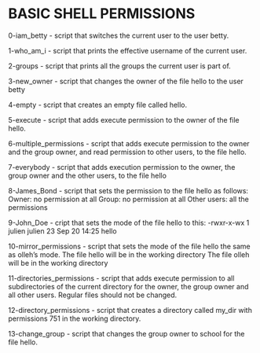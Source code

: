 # BASIC SHELL PERMISSIONS

0-iam_betty - script that switches the current user to the user betty.

1-who_am_i - script that prints the effective username of the current user.

2-groups - script that prints all the groups the current user is part of.

3-new_owner - script that changes the owner of the file hello to the user betty

4-empty - script that creates an empty file called hello.

5-execute - script that adds execute permission to the owner of the file hello.

6-multiple_permissions - script that adds execute permission to the owner and the group owner, and read permission to other users, to the file hello.

7-everybody - script that adds execution permission to the owner, the group owner and the other users, to the file hello

8-James_Bond - script that sets the permission to the file hello as follows:
    Owner: no permission at all
    Group: no permission at all
    Other users: all the permissions

9-John_Doe - cript that sets the mode of the file hello to this:
    -rwxr-x-wx 1 julien julien 23 Sep 20 14:25 hello

10-mirror_permissions - script that sets the mode of the file hello the same as olleh’s mode.
    The file hello will be in the working directory
    The file olleh will be in the working directory

11-directories_permissions - script that adds execute permission to all subdirectories of the current directory for the owner, the group owner and all other users. Regular files should not be changed.

12-directory_permissions - script that creates a directory called my_dir with permissions 751 in the working directory.

13-change_group - script that changes the group owner to school for the file hello.
